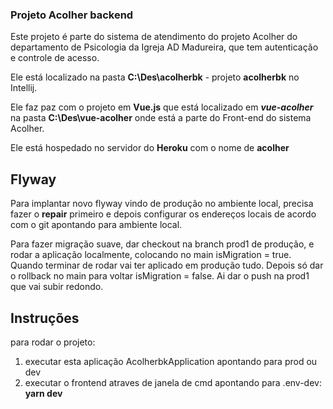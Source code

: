 ### Projeto Acolher backend
Este projeto é parte do sistema de atendimento do projeto Acolher do 
departamento de Psicologia da Igreja AD Madureira, que tem autenticação e
controle de acesso.

Ele está localizado na pasta **C:\Des\acolherbk** - projeto **acolherbk** no Intellij.

Ele faz paz com o projeto em **Vue.js** que está localizado em _**vue-acolher**_ 
na pasta **C:\Des\vue-acolher** onde está a parte do Front-end do sistema Acolher.

Ele está hospedado no servidor do **Heroku** com o nome de **acolher**

## Flyway
Para implantar novo flyway vindo de produção no ambiente local, precisa 
fazer o **repair** primeiro e depois configurar os endereços locais de acordo com o 
git apontando para ambiente local.

Para fazer migração suave, dar checkout na branch prod1 de produção, 
e rodar a aplicação localmente, colocando no main isMigration = true.  Quando terminar
de rodar vai ter aplicado em produção tudo.  Depois só dar o rollback no main para
voltar isMigration = false.  Ai dar o push na prod1 que vai subir redondo.

## Instruções
para rodar o projeto:
1. executar esta aplicação AcolherbkApplication apontando para prod ou dev
2. executar o frontend atraves de janela de cmd apontando para .env-dev: **yarn dev** 